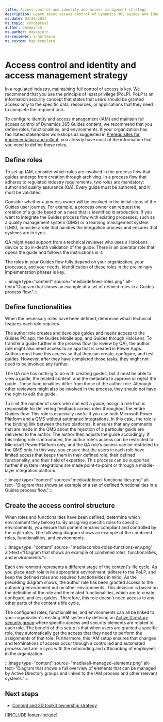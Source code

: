 ```yaml
---
title: Access control and identity and access management strategy
description: Learn about access control of Dynamics 365 Guides and identity and access management (IAM) in a regulated industry.
ms.date: 03/24/2023
ms.topic: conceptual
author: davepinch
ms.author: davepinch
ms-reviewer: m-hartmann
ms.custom: bap-template
---
```


# Access control and identity and access management strategy

In a regulated industry, maintaining full control of access is key. We recommend that you use the principle of least privilege (PoLP). PoLP is an information security concept that states that users should be granted access only to the specific data, resources, or applications that they need to complete the required task.

To configure identity and access management (IAM) and maintain full access control of Dynamics 365 Guides content, we recommend that you define roles, functionalities, and environments. If your organization has facilitated stakeholder workshops as suggested in [Prerequisites for implementation and rollout](prerequisites-for-implementation-and-planning-roll-out.md), you already have most of the information that you need to define these roles.

## Define roles

To set up IAM, consider which roles are involved in the process flow that guides undergo from creation through archiving. In a process flow that adheres to regulated industry requirements, two roles are mandatory: author and quality assurance (QA). Every guide must be authored, and it must be validated.

Consider whether a process owner will be involved in the initial steps of the Guides user journey. For example, a process owner can request the creation of a guide based on a need that is identified in production. If you want to integrate the Guides process flow with existing processes, such as a quality management system (QMS) or a learning management system (LMS), consider a role that handles the integration process and ensures that systems are in sync.

QA might need support from a technical reviewer who uses a HoloLens device to do in-depth validation of the guide. There is an operator role that opens the guide and follows the instructions in it.

The roles in your Guides flow fully depend on your organization, your processes, and your needs. Identification of these roles in the preliminary implementation phases is key.

:::image type="content" source="media/defined-roles.png" alt-text="Diagram that shows an example of a set of defined roles in a Guides process flow.":::

## Define functionalities

When the necessary roles have been defined, determine which technical features each role requires.

The author role creates and develops guides and needs access to the Guides PC app, the Guides Mobile app, and Guides through HoloLens. To transfer a guide further in the process flow (to review by QA), the author role might also need access to an app that is created in Power Apps. Authors must have this access so that they can create, configure, and test guides. However, after they have completed those tasks, they might not need to be involved any further.

The QA role has nothing to do with creating guides, but it must be able to view a guide, the related content, and the metadata to approve or reject the guide. These functionalities differ from those of the author role. Although other reviewers might also be involved in the process, they should not have the right to edit the guide.

To limit the number of users who can edit a guide, assign a role that is responsible for delivering feedback across roles throughout the entire Guides flow. This role is especially useful if you use both Microsoft Power Platform and a QMS without automated integrations. In this case, the role is the binding link between the two platforms. It ensures that any comments that are made in the QMS about the rejection of a particular guide are delivered to the author. The author then adjusts the guide accordingly. If this linking role is introduced, the author role's access can be restricted to Microsoft Power Platform only, and the QA role's access can be restricted to the QMS only. In this way, you ensure that the users in each role have limited access that keeps them in their defined role, their defined functionality, and their field of expertise. This process can be supported further if system integrations are made point-to-point or through a middle-layer integration platform.

:::image type="content" source="media/defined-functionalities.png" alt-text="Diagram that shows an example of a set of defined functionalities in a Guides process flow.":::

## Create the access control structure

When roles and functionalities have been defined, determine which environment they belong to. By assigning specific roles to specific environments, you ensure that content remains compliant and controlled by the right roles. The following diagram shows an example of the combined roles, functionalities, and environments.

:::image type="content" source="media/combo-roles-functions-env.png" alt-text="Diagram that shows an example of combined roles, functionalities, and environments.":::

Each environment represents a different stage of the content's life cycle. As you place each role in its appropriate environment, adhere to the PoLP, and keep the defined roles and required functionalities in mind. As the preceding diagram shows, the author role has been granted access to the authoring environment but no other environments. This decision is based on the definition of the role and the related functionalities, which are to create, configure, and test guides. Therefore, this role doesn't need access to any other parts of the content's life cycle.

The configured roles, functionalities, and environments can all be linked to your organization's existing IAM system by defining an [Active Directory security group](/windows-server/identity/ad-ds/manage/understand-security-groups) where specific access and security elements are related to each role. The benefit of this setup is that when users are granted a specific role, they automatically get the access that they need to perform the assignments of that role. Furthermore, this IAM setup ensures that changes and terminations of access occur through a controlled and automated process and are in sync with the onboarding and offboarding of employees in the organization.

:::image type="content" source="media/all-managed-elements.png" alt-text="Diagram that shows a full overview of elements that can be managed by Active Directory groups and linked to the IAM process and other relevant systems.":::

## Next steps

- [Content and 3D toolkit ownership strategy](strategy-for-content-and-3d-toolkit-ownership.md)

[!INCLUDE [footer-include](../../includes/footer-banner.md)]
